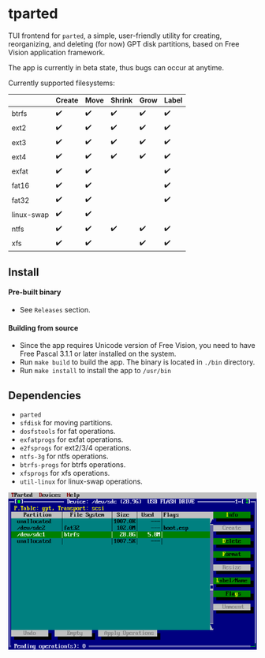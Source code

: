 # tparted

TUI frontend for `parted`, a simple, user-friendly utility for creating, reorganizing, and deleting (for now) GPT disk partitions, based on Free Vision application framework.

The app is currently in beta state, thus bugs can occur at anytime.

Currently supported filesystems:

| | Create | Move | Shrink | Grow | Label |
|-|-|-|-|-|-|
| btrfs | :heavy_check_mark: | :heavy_check_mark: | :heavy_check_mark: | :heavy_check_mark: | :heavy_check_mark: |
| ext2 | :heavy_check_mark: | :heavy_check_mark: | :heavy_check_mark: | :heavy_check_mark: | :heavy_check_mark: |
| ext3 | :heavy_check_mark: | :heavy_check_mark: | :heavy_check_mark: | :heavy_check_mark: | :heavy_check_mark: |
| ext4 | :heavy_check_mark: | :heavy_check_mark: | :heavy_check_mark: | :heavy_check_mark: | :heavy_check_mark: |
| exfat | :heavy_check_mark: | :heavy_check_mark: | | | :heavy_check_mark: |
| fat16 | :heavy_check_mark: | :heavy_check_mark: | | | :heavy_check_mark: |
| fat32 | :heavy_check_mark: | :heavy_check_mark: | | | :heavy_check_mark: |
| linux-swap | :heavy_check_mark: | :heavy_check_mark: | | | |
| ntfs | :heavy_check_mark: | :heavy_check_mark: | :heavy_check_mark: | :heavy_check_mark: | :heavy_check_mark: |
| xfs | :heavy_check_mark: | :heavy_check_mark: | | :heavy_check_mark: | :heavy_check_mark: |

## Install

#### Pre-built binary
- See `Releases` section.

#### Building from source
- Since the app requires Unicode version of Free Vision, you need to have Free Pascal 3.1.1 or later installed on the system.
- Run `make build` to build the app. The binary is located in `./bin` directory.
- Run `make install` to install the app to `/usr/bin`

## Dependencies
- `parted`
- `sfdisk` for moving partitions.
- `dosfstools` for fat operations.
- `exfatprogs` for exfat operations.
- `e2fsprogs` for ext2/3/4 operations.
- `ntfs-3g` for ntfs operations.
- `btrfs-progs` for btrfs operations.
- `xfsprogs` for xfs operations.
- `util-linux` for linux-swap operations.

![image](./docs/images/1.png)
